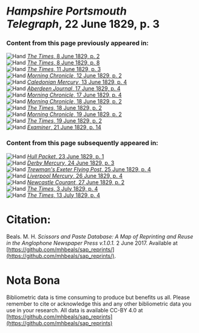 # *Hampshire Portsmouth Telegraph*, 22 June 1829, p. 3  
  
### Content from this page previously appeared in:  
![Hand](http://scissorsandpaste.net/wp-content/uploads/2017/06/smallhandpointer.png) [*The Times*, 8 June 1829, p. 2](https://mhbeals.github.io/sap_html/The-Times/The-Times-8-June-1829-p-2)  
![Hand](http://scissorsandpaste.net/wp-content/uploads/2017/06/smallhandpointer.png) [*The Times*, 8 June 1829, p. 8](https://mhbeals.github.io/sap_html/The-Times/The-Times-8-June-1829-p-8)  
![Hand](http://scissorsandpaste.net/wp-content/uploads/2017/06/smallhandpointer.png) [*The Times*, 11 June 1829, p. 3](https://mhbeals.github.io/sap_html/The-Times/The-Times-11-June-1829-p-3)  
![Hand](http://scissorsandpaste.net/wp-content/uploads/2017/06/smallhandpointer.png) [*Morning Chronicle*, 12 June 1829, p. 2](https://mhbeals.github.io/sap_html/Morning-Chronicle/Morning-Chronicle-12-June-1829-p-2)  
![Hand](http://scissorsandpaste.net/wp-content/uploads/2017/06/smallhandpointer.png) [*Caledonian Mercury*, 13 June 1829, p. 4](https://mhbeals.github.io/sap_html/Caledonian-Mercury/Caledonian-Mercury-13-June-1829-p-4)  
![Hand](http://scissorsandpaste.net/wp-content/uploads/2017/06/smallhandpointer.png) [*Aberdeen Journal*, 17 June 1829, p. 4](https://mhbeals.github.io/sap_html/Aberdeen-Journal/Aberdeen-Journal-17-June-1829-p-4)  
![Hand](http://scissorsandpaste.net/wp-content/uploads/2017/06/smallhandpointer.png) [*Morning Chronicle*, 17 June 1829, p. 4](https://mhbeals.github.io/sap_html/Morning-Chronicle/Morning-Chronicle-17-June-1829-p-4)  
![Hand](http://scissorsandpaste.net/wp-content/uploads/2017/06/smallhandpointer.png) [*Morning Chronicle*, 18 June 1829, p. 2](https://mhbeals.github.io/sap_html/Morning-Chronicle/Morning-Chronicle-18-June-1829-p-2)  
![Hand](http://scissorsandpaste.net/wp-content/uploads/2017/06/smallhandpointer.png) [*The Times*, 18 June 1829, p. 2](https://mhbeals.github.io/sap_html/The-Times/The-Times-18-June-1829-p-2)  
![Hand](http://scissorsandpaste.net/wp-content/uploads/2017/06/smallhandpointer.png) [*Morning Chronicle*, 19 June 1829, p. 2](https://mhbeals.github.io/sap_html/Morning-Chronicle/Morning-Chronicle-19-June-1829-p-2)  
![Hand](http://scissorsandpaste.net/wp-content/uploads/2017/06/smallhandpointer.png) [*The Times*, 19 June 1829, p. 2](https://mhbeals.github.io/sap_html/The-Times/The-Times-19-June-1829-p-2)  
![Hand](http://scissorsandpaste.net/wp-content/uploads/2017/06/smallhandpointer.png) [*Examiner*, 21 June 1829, p. 14](https://mhbeals.github.io/sap_html/Examiner/Examiner-21-June-1829-p-14)  
  
### Content from this page subsequently appeared in:  
![Hand](http://scissorsandpaste.net/wp-content/uploads/2017/06/smallhandpointer.png) [*Hull Packet*, 23 June 1829, p. 1](https://mhbeals.github.io/sap_html/Hull-Packet/Hull-Packet-23-June-1829-p-1)  
![Hand](http://scissorsandpaste.net/wp-content/uploads/2017/06/smallhandpointer.png) [*Derby Mercury*, 24 June 1829, p. 3](https://mhbeals.github.io/sap_html/Derby-Mercury/Derby-Mercury-24-June-1829-p-3)  
![Hand](http://scissorsandpaste.net/wp-content/uploads/2017/06/smallhandpointer.png) [*Trewman's Exeter Flying Post*, 25 June 1829, p. 4](https://mhbeals.github.io/sap_html/Trewman's-Exeter-Flying-Post/Trewman's-Exeter-Flying-Post-25-June-1829-p-4)  
![Hand](http://scissorsandpaste.net/wp-content/uploads/2017/06/smallhandpointer.png) [*Liverpool Mercury*, 26 June 1829, p. 4](https://mhbeals.github.io/sap_html/Liverpool-Mercury/Liverpool-Mercury-26-June-1829-p-4)  
![Hand](http://scissorsandpaste.net/wp-content/uploads/2017/06/smallhandpointer.png) [*Newcastle Courant*, 27 June 1829, p. 2](https://mhbeals.github.io/sap_html/Newcastle-Courant/Newcastle-Courant-27-June-1829-p-2)  
![Hand](http://scissorsandpaste.net/wp-content/uploads/2017/06/smallhandpointer.png) [*The Times*, 3 July 1829, p. 4](https://mhbeals.github.io/sap_html/The-Times/The-Times-3-July-1829-p-4)  
![Hand](http://scissorsandpaste.net/wp-content/uploads/2017/06/smallhandpointer.png) [*The Times*, 13 July 1829, p. 4](https://mhbeals.github.io/sap_html/The-Times/The-Times-13-July-1829-p-4)  


# Citation: 

Beals. M. H. *Scissors and Paste Database: A Map of Reprinting and Reuse in the Anglophone Newspaper Press v.1.0.1.* 2 June 2017. Available at [https://github.com/mhbeals/sap_reprints/](https://github.com/mhbeals/sap_reprints/). 

# Nota Bona

Bibliometric data is time consuming to produce but benefits us all. Please remember to cite or acknowledge this and any other bibliometric data you use in your research. All data is available CC-BY 4.0 at [https://github.com/mhbeals/sap_reprints](https://github.com/mhbeals/sap_reprints)